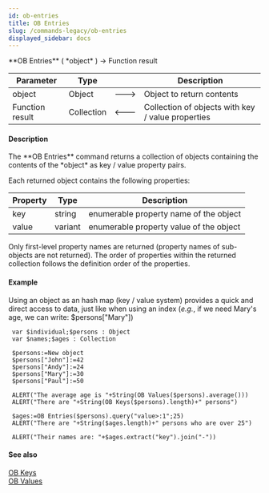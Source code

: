 ```yaml
---
id: ob-entries
title: OB Entries
slug: /commands-legacy/ob-entries
displayed_sidebar: docs
---
```


<!--REF #_command_.OB Entries.Syntax-->**OB Entries** ( *object* ) -> Function result<!-- END REF-->
<!--REF #_command_.OB Entries.Params-->
| Parameter | Type |  | Description |
| --- | --- | --- | --- |
| object | Object | &#x1F852; | Object to return contents |
| Function result | Collection | &#x1F850; | Collection of objects with key / value properties |

<!-- END REF-->

#### Description 

<!--REF #_command_.OB Entries.Summary-->The **OB Entries** command returns a collection of objects containing the contents of the *object* as key / value property pairs.<!-- END REF--> 

Each returned object contains the following properties:

| **Property** | **Type** | **Description**                         |
| ------------ | -------- | --------------------------------------- |
| key          | string   | enumerable property name of the object  |
| value        | variant  | enumerable property value of the object |

Only first-level property names are returned (property names of sub-objects are not returned). The order of properties within the returned collection follows the definition order of the properties.

#### Example 

Using an object as an hash map (key / value system) provides a quick and direct access to data, just like when using an index (*e.g.*, if we need Mary's age, we can write: $persons\["Mary"\])

```4d
 var $individual;$persons : Object
 var $names;$ages : Collection
 
 $persons:=New object
 $persons["John"]:=42
 $persons["Andy"]:=24
 $persons["Mary"]:=30
 $persons["Paul"]:=50
 
 ALERT("The average age is "+String(OB Values($persons).average()))
 ALERT("There are "+String(OB Keys($persons).length)+" persons")
 
 $ages:=OB Entries($persons).query("value>:1";25)
 ALERT("There are "+String($ages.length)+" persons who are over 25")
 
 ALERT("Their names are: "+$ages.extract("key").join("-"))
```

#### See also 

[OB Keys](ob-keys.md)  
[OB Values](ob-values.md)  